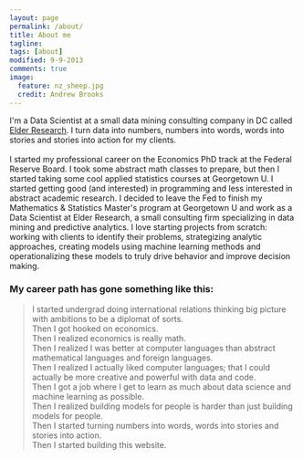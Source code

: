 ```yaml
---
layout: page
permalink: /about/
title: About me
tagline: 
tags: [about]
modified: 9-9-2013
comments: true
image:
  feature: nz_sheep.jpg
  credit: Andrew Brooks
---
```


I'm a Data Scientist at a small data mining consulting company in DC called [Elder Research](http://datamininglab.com/).  I turn data into numbers, numbers into words, 
words into stories and stories into action for my clients.
<br>
<br>
I started my professional career on the Economics PhD track at the Federal Reserve Board.  I took some abstract math classes to prepare, but then I started 
taking some cool applied statistics courses at Georgetown U.  I started getting good (and interested) in programming and less interested in abstract
academic research.  I decided to leave the Fed to finish my Mathematics & Statistics Master's program at Georgetown U and work as a Data Scientist at Elder Research, a 
small consulting firm specializing in data mining and predictive analytics.  I love starting projects from scratch: working with clients to identify their problems, strategizing 
analytic approaches, creating models using machine learning methods and operationalizing these models to truly drive behavior and improve decision making.

### My career path has gone something like this:

>I started undergrad doing international relations thinking big picture with ambitions to be a diplomat of sorts.  
Then I got hooked on economics.  
Then I realized economics is really math.  
Then I realized I was better at computer languages than abstract mathematical languages and foreign languages.  
Then I realized I actually liked computer languages; that I could actually be more creative and powerful with data and code.    
Then I got a job where I get to learn as much about data science and machine learning as possible.  
Then I realized building models for people is harder than just building models for people.  
Then I started turning numbers into words, words into stories and stories into action.  
Then I started building this website.




